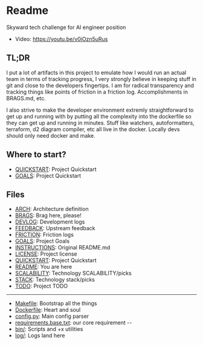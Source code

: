 Readme
======
Skyward tech challenge for AI engineer position

- Video: https://youtu.be/v0iOzn5uRus

TL;DR
-----
I put a lot of artifacts in this project to emulate how I would run an actual team in terms of tracking progress, I very strongly believe in keeping stuff in git and close to the developers fingertips. I am for radical transparency and tracking things like points of friction in a friction log. Accomplishments in BRAGS.md, etc. 

I also strive to make the developer environment extremly straightforward to get up and running with by putting all the complexity into the dockerfile so they can get up and running in minutes. Stuff like watchers, autoformatters, terraform, d2 diagram compiler, etc all live in the docker. Locally devs should only need docker and make. 


Where to start?
---------------
- [QUICKSTART](./QUICKSTART.md): Project Quickstart
- [GOALS](./GOALS.md): Project Quickstart


Files
-----
- [ARCH](./ARCH.md): Architecture definition
- [BRAGS](./BRAGS.md): Brag here, please!
- [DEVLOG](./DEVLOG.md): Development logs
- [FEEDBACK](./FEEDBACK.md): Upstream feedback
- [FRICTION](./FRICTION.md): Friction logs
- [GOALS](./GOALS.md): Project Goals
- [INSTRUCTIONS](./INSTRUCTIONS.md): Original README.md
- [LICENSE](./LICENSE): Project license 
- [QUICKSTART](./QUICKSTART.md): Project Quickstart
- [README](./README.md): You are here
- [SCALABILITY](./SCALABILITY.md): Technology SCALABILITY/picks 
- [STACK](./STACK.md): Technology stack/picks 
- [TODO](./TODO.md): Project TODO
---
- [Makefile](./Makefile): Bootstrap all the things
- [Dockerfile](./Dockerfile): Heart and soul
- [config.py](./config.py): Main config parser
- [requirements.base.txt](./requirements.base.txt): our core requirement
--
- [bin/](./bin/): Scripts and +x utilities 
- [log/](./log/): Logs land here
